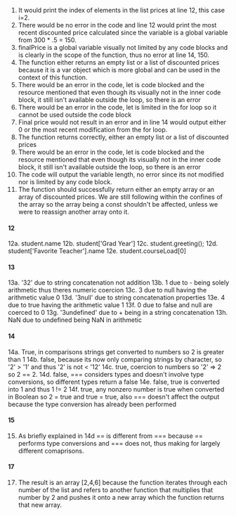 1. It would print the index of elements in the list prices at line 12, this case i=2.
2. There would be no error in the code and line 12 would print the most recent discounted price calculated since the variable is a global variable from 300 * .5 = 150.
3. finalPrice is a global variable visually not limited by any code blocks and is clearly in the scope of the function, thus no error at line 14, 150.
4. The function either returns an empty list or a list of discounted prices because it is a var object which is more global and can be used in the context of this function.
5. There would be an error in the code, let is code blocked and the resource mentioned that even though its visually not in the inner code block, it still isn't available outside the loop, so there is an error
6. There would be an error in the code, let is limited in the for loop so it cannot be used outside the code block
7. Final price would not result in an error and in line 14 would output either 0 or the most recent modification from the for loop.
8. The function returns correctly, either an empty list or a list of discounted prices
9. There would be an error in the code, let is code blocked and the resource mentioned that even though its visually not in the inner code block, it still isn't available outside the loop, so there is an error
10. The code will output the variable length, no error since its not modified nor is limited by any code block.
11. The function should successfully return either an empty array or an array of discounted prices. We are still following within the confines of the array so the array being a const shouldn't be affected, unless we were to reassign another array onto it.
#### 12
12a. student.name
12b. student['Grad Year']
12c. student.greeting();
12d. student['Favorite Teacher'].name
12e. student.courseLoad[0]
#### 13
13a. '32' due to string concatenation not addition
13b. 1 due to - being solely arithmetic thus theres numeric coercion
13c. 3 due to null having the arithmetic value 0
13d. '3null' due to string concatenation properties
13e. 4 due to true having the arithmetic value 1
13f. 0 due to false and null are coerced to 0
13g. '3undefined' due to + being in a string concatenation
13h. NaN due to undefined being NaN in arithmetic
#### 14
14a. True, in comparisons strings get converted to numbers so 2 is greater than 1
14b. false, because its now only comparing strings by character, so '2' > '1' and thus '2' is not < '12'
14c. true, coercion to numbers so '2' => 2 so 2 == 2.
14d. false, === considers types and doesn't involve type conversions, so different types return a false
14e. false, true is converted into 1 and thus 1 != 2
14f. true, any nonzero number is true when converted in Boolean so 2 = true and true = true, also === doesn't affect the output because the type conversion has already been performed
#### 15
15. As briefly explained in 14d == is different from === because == performs type conversions and === does not, thus making for largely different comaprisons.
#### 17
17. The result is an array [2,4,6] because the function iterates through each number of the list and refers to another function that multiplies that number by 2 and pushes it onto a new array which the function returns that new array.
